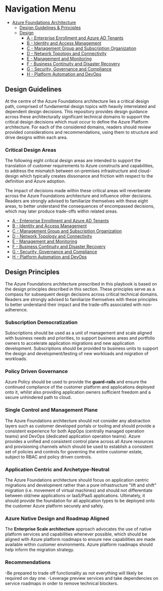 # Navigation Menu

* [Azure Foundations Architecture](./00-azureFoundations-architecture.md)
  * [Design Guidelines & Principles](./01-azureFoundations-design-guidelines-principles)
  * [Design](./02-azureFoundations-design.md)
    * [A - Enterprise Enrollment and Azure AD Tenants](./A-Enterprise-Enrollment-and-Azure-AD-Tenants.md)
    * [B - Identity and Access Management](./B-Identity-and-Access-Management.md)
    * [C - Management Group and Subscription Organization](./C-Management-Group-and-Subscription-Organization.md)
    * [D - Network Topology and Connectivity](./D-Network-Topology-and-Connectivity.md)
    * [E - Management and Monitoring](./E-Management-and-Monitoring.md)
    * [F - Business Continuity and Disaster Recovery](./F-Business-Continuity-and-Disaster-Recovery.md)
    * [G - Security, Governance and Compliance](./G-Security-Governance-and-Compliance.md)
    * [H - Platform Automation and DevOps](./H-Platform-Automation-and-DevOps.md)

## Design Guidelines

At the centre of the Azure Foundations architecture lies a critical design path, comprised of fundamental design topics with heavily interrelated and dependent design decisions. This repository provides design guidance across these architecturally significant technical domains to support the critical design decisions which must occur to define the Azure Platform architecture. For each of the considered domains, readers should review provided considerations and recommendations, using them to structure and drive designs within each area.

### Critical Design Areas

The following eight critical design areas are intended to support the translation of customer requirements to Azure constructs and capabilities, to address the mismatch between on-premises infrastructure and cloud-design which typically creates dissonance and friction with respect to the definition and Azure adoption.

The impact of decisions made within these critical areas will reverberate across the Azure Foundations architecture and influence other decisions. Readers are strongly advised to familiarize themselves with these eight areas, to better understand the consequences of encompassed decisions, which may later produce trade-offs within related areas.

* [A - Enterprise Enrollment and Azure AD Tenants](./A-Enterprise-Enrollment-and-Azure-AD-Tenants.md)
* [B - Identity and Access Management](./B-Identity-and-Access-Management.md)
* [C - Management Group and Subscription Organization](./C-Management-Group-and-Subscription-Organization.md)
* [D - Network Topology and Connectivity](./D-Network-Topology-and-Connectivity.md)
* [E - Management and Monitoring](./E-Management-and-Monitoring.md)
* [F - Business Continuity and Disaster Recovery](./F-Business-Continuity-and-Disaster-Recovery.md)
* [G - Security, Governance and Compliance](./G-Security-Governance-and-Compliance.md)
* [H - Platform Automation and DevOps](./H-Platform-Automation-and-DevOps.md)

## Design Principles

The Azure Foundations architecture prescribed in this playbook is based on the design principles described in this section. These principles serve as a compass for subsequent design decisions across critical technical domains. Readers are strongly advised to familiarize themselves with these principles to better understand their impact and the trade-offs associated with non-adherence.

### Subscription Democratization

Subscriptions should be used as a unit of management and scale aligned with business needs and priorities, to support business areas and portfolio owners to accelerate application migrations and new application development. Subscriptions should be provided to business units to support the design and development/testing of new workloads and migration of workloads.

### Policy Driven Governance

Azure Policy should be used to provide the **guard-rails** and ensure the continued compliance of the customer platform and applications deployed onto it, whilst also providing application owners sufficient freedom and a secure unhindered path to cloud.

### Single Control and Management Plane

The Azure Foundations architecture should not consider any abstraction layers such as customer developed portals or tooling and should provide a consistent experience for both AppOps (centrally managed operation teams) and DevOps (dedicated application operation teams). Azure provides a unified and consistent control plane across all Azure resources and provisioning channels which should be used to establish a consistent set of policies and controls for governing the entire customer estate, subject to RBAC and policy driven controls.

### Application Centric and Archetype-Neutral

The Azure Foundations architecture should focus on application centric migrations and development rather than a pure infrastructure "lift and shift" migration (i.e. movement of virtual machines) and should not differentiate between old/new applications or IaaS/PaaS applications. Ultimately, it should provide the foundation for all application types to be deployed onto the customer Azure platform securely and safely.

### Azure Native Design and Roadmap Aligned

The **Enterprise Scale architecture** approach advocates the use of native platform services and capabilities whenever possible, which should be aligned with Azure platform roadmaps to ensure new capabilities are made available within customer environments. Azure platform roadmaps should help inform the migration strategy.

### Recommendations

-Be prepared to trade off functionality as not everything will likely be required on day one.
-Leverage preview services and take dependencies on service roadmaps in order to remove technical blockers.
